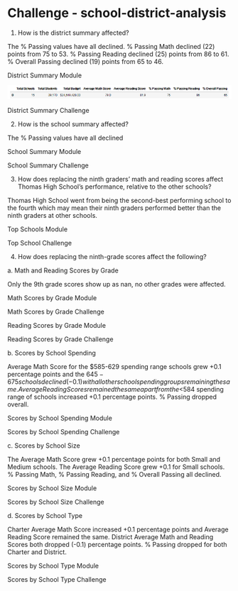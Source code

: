 # Challenge - school-district-analysis
 
1.	How is the district summary affected?

The % Passing values have all declined. % Passing Math declined (22) points from 75 to 53. % Passing Reading declined (25) points from 86 to 61. % Overall Passing declined (19) points from 65 to 46. 

District Summary Module 

![](images/district_summary_mod.png)

District Summary Challenge
 
2.	How is the school summary affected?

The % Passing values have all declined

School Summary Module

School Summary Challenge

3.	How does replacing the ninth graders’ math and reading scores affect Thomas High School’s performance, relative to the other schools?

Thomas High School went from being the second-best performing school to the fourth which may mean their ninth graders performed better than the ninth graders at other schools. 

Top Schools Module
 
Top School Challenge

4.	How does replacing the ninth-grade scores affect the following?

a.	Math and Reading Scores by Grade

Only the 9th grade scores show up as nan, no other grades were affected.

Math Scores by Grade Module
 
Math Scores by Grade Challenge
 
Reading Scores by Grade Module
 
Reading Scores by Grade Challenge
 
b.	Scores by School Spending

Average Math Score for the $585-629 spending range schools grew +0.1 percentage points and the $645-675 schools declined (-0.1) with all other school spending groups remaining the same. Average Reading Scores remained the same apart from the <$584 spending range of schools increased +0.1 percentage points. % Passing dropped overall.

Scores by School Spending Module
 
Scores by School Spending Challenge
 
c.	Scores by School Size

The Average Math Score grew +0.1 percentage points for both Small and Medium schools. The Average Reading Score grew +0.1 for Small schools. % Passing Math, % Passing Reading, and % Overall Passing all declined.  

Scores by School Size Module
 
Scores by School Size Challenge
 
d.	Scores by School Type

Charter Average Math Score increased +0.1 percentage points and Average Reading Score remained the same. District Average Math and Reading Scores both dropped (-0.1) percentage points. % Passing dropped for both Charter and District.

Scores by School Type Module
 
Scores by School Type Challenge
 
